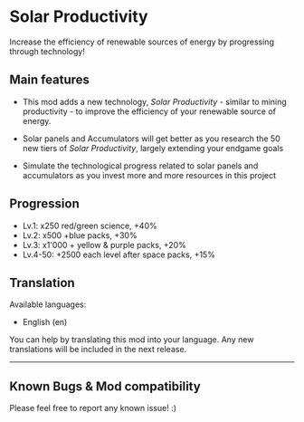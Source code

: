 # **Solar Productivity**

Increase the efficiency of renewable sources of energy by progressing through technology!


## Main features

- This mod adds a new technology, *Solar Productivity* - similar to mining productivity - to improve the efficiency of your renewable source of energy. 

- Solar panels and Accumulators will get better as you research the 50 new tiers of *Solar Productivity*, largely extending your endgame goals

- Simulate the technological progress related to solar panels and accumulators as you invest more and more resources in this project

## Progression

- Lv.1: x250 red/green science, +40%
- Lv.2: x500 +blue packs, +30%
- Lv.3: x1'000 + yellow & purple packs, +20%
- Lv.4-50: +2500 each level after space packs, +15%

## Translation
Available languages:
- English (en)

You can help by translating this mod into your language. Any new translations will be included in the next release.

---

## Known Bugs & Mod compatibility
Please feel free to report any known issue! :) 